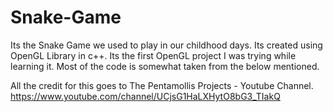 # Snake-Game
Its the Snake Game we used to play in our childhood days.
Its created using OpenGL Library in c++.
Its the first OpenGL project I was trying while learning it.
Most of the code is somewhat taken from the below mentioned.

All the credit for this goes to The Pentamollis Projects - Youtube Channel. 
https://www.youtube.com/channel/UCjsG1HaLXHytO8bG3_TIakQ
